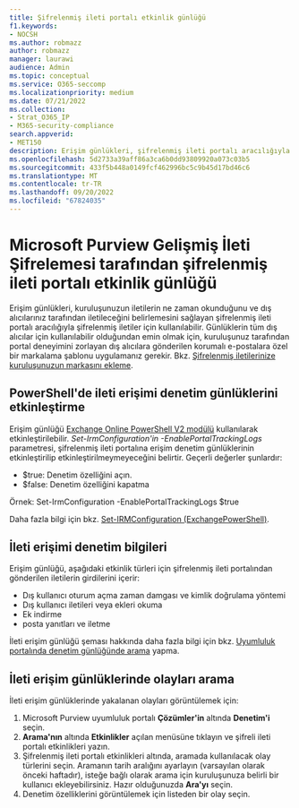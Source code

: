 ```yaml
---
title: Şifrelenmiş ileti portalı etkinlik günlüğü
f1.keywords:
- NOCSH
ms.author: robmazz
author: robmazz
manager: laurawi
audience: Admin
ms.topic: conceptual
ms.service: O365-seccomp
ms.localizationpriority: medium
ms.date: 07/21/2022
ms.collection:
- Strat_O365_IP
- M365-security-compliance
search.appverid:
- MET150
description: Erişim günlükleri, şifrelenmiş ileti portalı aracılığıyla alınan şifrelenmiş iletiler için kullanılabilir.
ms.openlocfilehash: 5d2733a39aff86a3ca6b0dd93809920a073c03b5
ms.sourcegitcommit: 433f5b448a0149fcf462996bc5c9b45d17bd46c6
ms.translationtype: MT
ms.contentlocale: tr-TR
ms.lasthandoff: 09/20/2022
ms.locfileid: "67824035"
---
```

# <a name="encrypted-message-portal-activity-log-by-microsoft-purview-advanced-message-encryption"></a>Microsoft Purview Gelişmiş İleti Şifrelemesi tarafından şifrelenmiş ileti portalı etkinlik günlüğü

Erişim günlükleri, kuruluşunuzun iletilerin ne zaman okunduğunu ve dış alıcılarınız tarafından iletileceğini belirlemesini sağlayan şifrelenmiş ileti portalı aracılığıyla şifrelenmiş iletiler için kullanılabilir. Günlüklerin tüm dış alıcılar için kullanılabilir olduğundan emin olmak için, kuruluşunuz tarafından portal deneyimini zorlayan dış alıcılara gönderilen korumalı e-postalara özel bir markalama şablonu uygulamanız gerekir. Bkz. [Şifrelenmiş iletilerinize kuruluşunuzun markasını ekleme](add-your-organization-brand-to-encrypted-messages.md).

## <a name="enabling-message-access-audit-logs-in-powershell"></a>PowerShell'de ileti erişimi denetim günlüklerini etkinleştirme

Erişim günlüğü [Exchange Online PowerShell V2 modülü](/powershell/exchange/connect-to-exchange-online-powershell?view=exchange-ps) kullanılarak etkinleştirilebilir. *Set-IrmConfiguration'in -EnablePortalTrackingLogs* parametresi, şifrelenmiş ileti portalına erişim denetim günlüklerinin etkinleştirilip etkinleştirilmeymeyeceğini belirtir. Geçerli değerler şunlardır:

- $true: Denetim özelliğini açın.
- $false: Denetim özelliğini kapatma

Örnek: Set-IrmConfiguration -EnablePortalTrackingLogs $true

Daha fazla bilgi için bkz. [Set-IRMConfiguration (ExchangePowerShell)](/powershell/module/exchange/set-irmconfiguration).

## <a name="message-access-audit-information"></a>İleti erişimi denetim bilgileri

Erişim günlüğü, aşağıdaki etkinlik türleri için şifrelenmiş ileti portalından gönderilen iletilerin girdilerini içerir:

- Dış kullanıcı oturum açma zaman damgası ve kimlik doğrulama yöntemi
- Dış kullanıcı iletileri veya ekleri okuma
- Ek indirme
- posta yanıtları ve iletme

İleti erişim günlüğü şeması hakkında daha fazla bilgi için bkz. [Uyumluluk portalında denetim günlüğünde arama](search-the-audit-log-in-security-and-compliance.md#encrypted-message-portal-activities) yapma.

## <a name="search-for-events-in-the-message-access-logs"></a>İleti erişim günlüklerinde olayları arama

İleti erişim günlüklerinde yakalanan olayları görüntülemek için:

1. Microsoft Purview uyumluluk portalı **Çözümler'in** altında **Denetim'i** seçin.
1. **Arama'nın** altında **Etkinlikler** açılan menüsüne tıklayın ve şifreli ileti portalı etkinlikleri yazın.
1. Şifrelenmiş ileti portalı etkinlikleri altında, aramada kullanılacak olay türlerini seçin. Aramanın tarih aralığını ayarlayın (varsayılan olarak önceki haftadır), isteğe bağlı olarak arama için kuruluşunuza belirli bir kullanıcı ekleyebilirsiniz. Hazır olduğunuzda **Ara'yı** seçin.
1. Denetim özelliklerini görüntülemek için listeden bir olay seçin.
